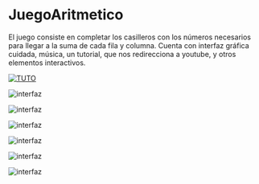# JuegoAritmetico
El juego consiste en completar los casilleros con los números necesarios para llegar a la suma de cada fila y columna. Cuenta con interfaz gráfica cuidada, música, un tutorial, que nos redirecciona a youtube, y otros elementos interactivos.


[![TUTO](https://i.ibb.co/56vhCJZ/0-tuto.png)](https://www.youtube.com/embed/ARYf7cvr4YQ?controls=0)

![interfaz](https://i.ibb.co/bLjZRbq/image.gif)

![interfaz](https://i.ibb.co/yY16jj0/1.png)

![interfaz](https://i.ibb.co/103SWJ2/2.png)

![interfaz](https://i.ibb.co/jDycH2Z/3.png)

![interfaz](https://i.ibb.co/qjy5kTC/4.png)

![interfaz](https://i.ibb.co/x3GQxBh/5.png)

